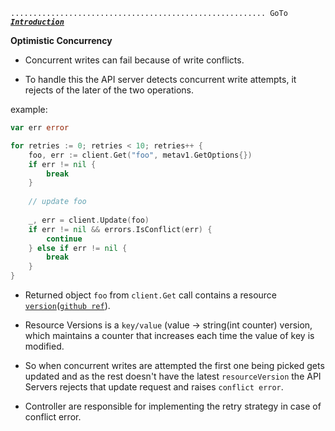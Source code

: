 `......................................................... GoTo` [***`Introduction`***](README.md)


**Optimistic Concurrency**

- Concurrent writes can fail because of write conflicts.

- To handle this the API server detects concurrent write attempts, it rejects of the later of the two operations. 

example:
```go
var err error

for retries := 0; retries < 10; retries++ {
    foo, err := client.Get("foo", metav1.GetOptions{})
    if err != nil {
        break
    }
    
    // update foo
    
    _, err = client.Update(foo)
    if err != nil && errors.IsConflict(err) {
        continue
    } else if err != nil {
        break
    }   
}
```

- Returned object `foo` from `client.Get` call contains a resource [`version`](https://godoc.org/k8s.io/apimachinery/pkg/apis/meta/v1#ObjectMeta)([`github ref`](https://github.com/kubernetes/apimachinery/blob/62598f38f24eabad89ddd52347282202797a6de9/pkg/apis/meta/v1/types.go)).
- Resource Versions is a `key/value` (value -> string(int counter) version, which maintains a counter that increases each time the value of key is modified.
- So when concurrent writes are attempted the first one being picked gets updated and as the rest doesn't have the latest `resourceVersion` the API Servers rejects that update request and raises `conflict error`.

- Controller are responsible for implementing the retry strategy in case of conflict error.



